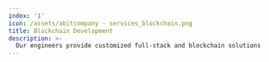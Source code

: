 ```yaml
---
index: '1'
icon: /assets/abitcompany - services_blockchain.png
title: Blockchain Development
description: >-
  Our engineers provide customized full-stack and blockchain solutions tailored to your needs. Our aim is to empower successful businesses in this new technological era
---
```

